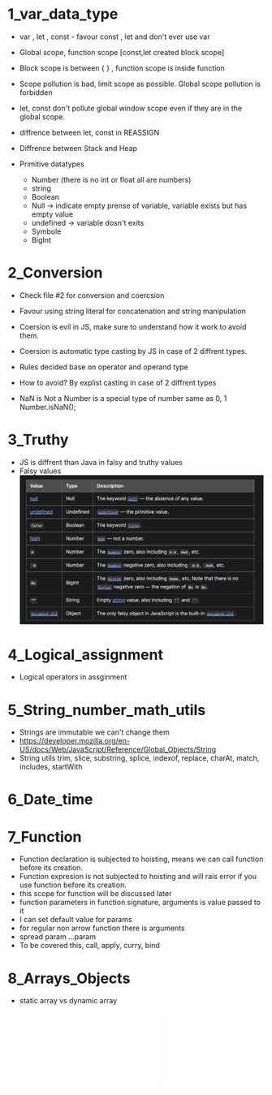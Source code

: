 # 1_var_data_type

- var , let , const - favour const , let and don't ever use var
- Global scope, function scope [const,let created block scope]
- Block scope is between { } , function scope is inside function
- Scope pollution is bad, limit scope as possible. Global scope pollution is forbidden
- let, const don't pollute global window scope even if they are in the global scope.

- diffrence between let, const in REASSIGN

- Diffrence between Stack and Heap

- Primitive datatypes

  - Number (there is no int or float all are numbers)
  - string
  - Boolean
  - Null -> indicate empty prense of variable, variable exists but has empty value
  - undefined -> variable dosn't exits
  - Symbole
  - BigInt

# 2_Conversion

- Check file #2 for conversion and coercsion

- Favour using string literal for concatenation and string manipulation

- Coersion is evil in JS, make sure to understand how it work to avoid them.
- Coersion is automatic type casting by JS in case of 2 diffrent types.
- Rules decided base on operator and operand type
- How to avoid? By explist casting in case of 2 diffrent types
- NaN is Not a Number is a special type of number same as 0, 1 Number.isNaN();

# 3_Truthy

- JS is diffrent than Java in falsy and truthy values
- Falsy values ![FalsyValue](./falsy-value.png)

# 4_Logical_assignment

- Logical operators in assginment

# 5_String_number_math_utils

- Strings are immutable we can't change them
- https://developer.mozilla.org/en-US/docs/Web/JavaScript/Reference/Global_Objects/String
- String utils trim, slice, substring, splice, indexof, replace, charAt, match, includes, startWith

# 6_Date_time

# 7_Function

- Function declaration is subjected to hoisting, means we can call function before its creation.
- Function expresion is not subjected to hoisting and will rais error if you use function before its creation.
- this scope for function will be discussed later
- function parameters in function signature, arguments is value passed to it
- I can set default value for params
- for regular non arrow function there is arguments
- spread param ...param
- To be covered this, call, apply, curry, bind

# 8_Arrays_Objects

- static array vs dynamic array

![AsyncJS](../resources/async-js.pdf)

